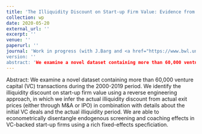 ```yaml
---
title: 'The Illiquidity Discount on Start-up Firm Value: Evidence from Venture Capital'
collection: wp
date: 2020-05-20
external_url: ''
excerpt: ''
venue: ''
paperurl: ''
journal: 'Work in progress (with J.Barg and <a href="https://www.bwl.uni-hamburg.de/finance/team/drobetz.html">W. Drobetz</a>)''
version: ''
abstract: 'We examine a novel dataset containing more than 60,000 venture capital (VC) transactions during the 2000-2019 period. We identify the illiquidity discount on start-up firm value using a reverse engineering approach, in which we infer the actual illiquidity discount from actual exit prices (either through M&A or IPO) in combination with details about the initial VC deals and the actual illiquidity period. We are able to econometrically disentangle endogenous screening and coaching effects in VC-backed start-up firms using a rich fixed-effects specficiation.'
---
```


Abstract: We examine a novel dataset containing more than 60,000 venture capital (VC) transactions during the 2000-2019 period. We identify the illiquidity discount on start-up firm value using a reverse engineering approach, in which we infer the actual illiquidity discount from actual exit prices (either through M&A or IPO) in combination with details about the initial VC deals and the actual illiquidity period. We are able to econometrically disentangle endogenous screening and coaching effects in VC-backed start-up firms using a rich fixed-effects specficiation.
